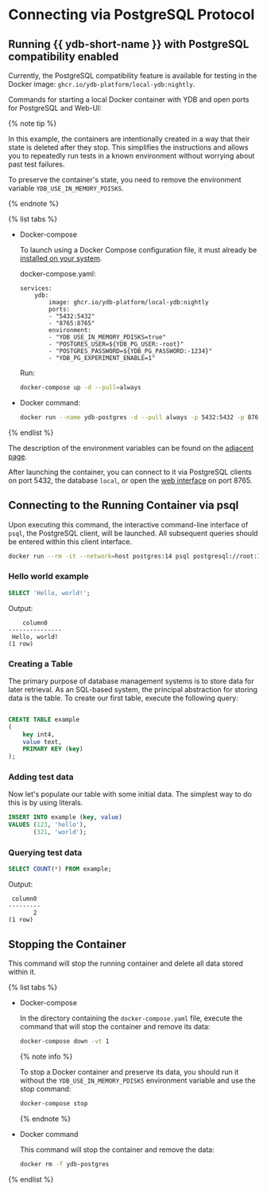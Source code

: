 # Connecting via PostgreSQL Protocol

## Running {{ ydb-short-name }} with PostgreSQL compatibility enabled

Currently, the PostgreSQL compatibility feature is available for testing in the Docker image: `ghcr.io/ydb-platform/local-ydb:nightly`.

Commands for starting a local Docker container with YDB and open ports for PostgreSQL and Web-UI:

{% note tip %}

In this example, the containers are intentionally created in a way that their state is deleted after they stop. This simplifies the instructions and allows you to repeatedly run tests in a known environment without worrying about past test failures.

To preserve the container's state, you need to remove the environment variable `YDB_USE_IN_MEMORY_PDISKS`.

{% endnote %}

{% list tabs %}

- Docker-compose

    To launch using a Docker Compose configuration file, it must already be [installed on your system](https://docs.docker.com/compose/install/standalone/).

    docker-compose.yaml:
    ```
    services:
        ydb:
            image: ghcr.io/ydb-platform/local-ydb:nightly
            ports:
            - "5432:5432"
            - "8765:8765"
            environment:
            - "YDB_USE_IN_MEMORY_PDISKS=true"
            - "POSTGRES_USER=${YDB_PG_USER:-root}"
            - "POSTGRES_PASSWORD=${YDB_PG_PASSWORD:-1234}"
            - "YDB_PG_EXPERIMENT_ENABLE=1"
    ```

    Run:
    ```bash
    docker-compose up -d --pull=always
    ```

- Docker command:

    ```bash
    docker run --name ydb-postgres -d --pull always -p 5432:5432 -p 8765:8765 -e POSTGRES_USER=root -e POSTGRES_PASSWORD=1234 -e YDB_PG_EXPERIMENT_ENABLE=1 -e YDB_USE_IN_MEMORY_PDISKS=true ghcr.io/ydb-platform/local-ydb:nightly
    ```

{% endlist %}

The description of the environment variables can be found on the [adjacent page](../getting_started/self_hosted/ydb_docker.md#start-pars).

After launching the container, you can connect to it via PostgreSQL clients on port 5432, the database `local`, or open the [web interface](http://localhost:8765) on port 8765.

## Connecting to the Running Container via psql

Upon executing this command, the interactive command-line interface of `psql`, the PostgreSQL client, will be launched. All subsequent queries should be entered within this client interface.

```bash
docker run --rm -it --network=host postgres:14 psql postgresql://root:1234@localhost:5432/local
```

### Hello world example

```sql
SELECT 'Hello, world!';
```

Output:
```
    column0
---------------
 Hello, world!
(1 row)
```

### Creating a Table
The primary purpose of database management systems is to store data for later retrieval. As an SQL-based system, the principal abstraction for storing data is the table. To create our first table, execute the following query:

```sql

CREATE TABLE example
(
    key int4,
    value text,
    PRIMARY KEY (key)
);
```

### Adding test data
Now let's populate our table with some initial data. The simplest way to do this is by using literals.


```sql
INSERT INTO example (key, value)
VALUES (123, 'hello'),
       (321, 'world');
```

### Querying test data

```sql
SELECT COUNT(*) FROM example;
```

Output:
```
 column0
---------
       2
(1 row)
```


## Stopping the Container

This command will stop the running container and delete all data stored within it.

{% list tabs %}

- Docker-compose

    In the directory containing the `docker-compose.yaml` file, execute the command that will stop the container and remove its data:

    ```bash
    docker-compose down -vt 1
    ```
    {% note info %}

    To stop a Docker container and preserve its data, you should run it without the `YDB_USE_IN_MEMORY_PDISKS` environment variable and use the stop command:

    ```bash
    docker-compose stop
    ```

    {% endnote %}

- Docker command

    This command will stop the container and remove the data:

    ```bash
    docker rm -f ydb-postgres
    ```

{% endlist %}
